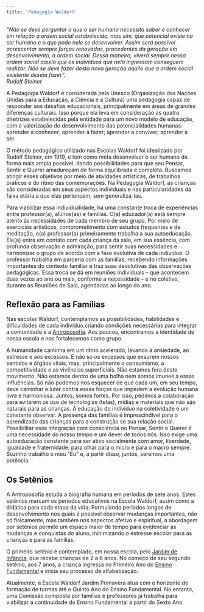 ```yaml
---
title: 'Pedagogia Waldorf'
---
```


_“Não se deve perguntar o que o ser humano necessita saber e conhecer em relação à ordem social estabelecida, mas sim, que potencial existe no ser humano e o que pode nele se desenvolver. Assim será possível acrescentar sempre forças renovadas, procedentes da geração em desenvolvimento, à ordem social. Dessa maneira, viverá sempre nessa ordem social aquilo que os indivíduos que nela ingressam conseguem realizar. Não se deve fazer desta nova geração aquilo que a ordem social existente deseja fazer”._                                                                                                                         
_Rudolf Steiner_

A Pedagogia Waldorf é considerada pela Unesco (Organização das Nações Unidas para a Educação, a Ciência e a Cultura) uma pedagogia capaz de responder aos desafios educacionais, principalmente em áreas de grandes diferenças culturais. Isso porque ela leva em consideração as quatro diretrizes estabelecidas pela entidade para um novo modelo de educação, com a valorização do desenvolvimento das potencialidades humanas: aprender a conhecer; aprender a fazer; aprender a conviver; aprender a ser. 

O método pedagógico utilizado nas Escolas Waldorf foi idealizado por Rudolf Steiner, em 1919, e tem como meta desenvolver o ser humano da forma mais ampla possível, dando possibilidades para que seu Pensar, Sentir e Querer amadureçam de forma equilibrada e completa. Buscamos atingir esses objetivos por meio de atividades artísticas, de trabalhos práticos e do ritmo das comemorações. Na Pedagogia Waldorf, as crianças são consideradas em seus aspectos individuais e nas particularidades da faixa etária a que elas pertencem, sem generalizá-las.

Para viabilizar essa individualidade, há uma constante troca de experiências entre professor(a), alunos(as) e famílias.  O(a) educador(a) está sempre atento às necessidades de cada membro de seu grupo. Por meio de exercícios artísticos, comprometimento com estudos frequentes e de meditação, o(a) professor(a) primeiramente trabalha a sua autoeducação. Ele(a) entra em contato com cada criança da sala, em sua essência, com profunda observação e admiração, para sentir suas necessidades e harmonizar o grupo de acordo com a fase evolutiva de cada indivíduo. O professor trabalha em parceria com as famílias, recebendo informações importantes do contexto familiar e traz suas devolutivas das observações pedagógicas. Essa troca se dá em reuniões individuais – que acontecem duas vezes ao ano ou mais, conforme a necessidade – e no coletivo, durante as Reuniões de Sala, agendadas ao longo do ano.

## Reflexão para as Famílias

Nas escolas Waldorf, contemplamos as possibilidades, habilidades e dificuldades de cada indivíduo,criando condições necessárias para integrar a comunidade e a [Antroposofia](antroposofia). Aos poucos, encontramos a identidade de nossa escola e nos fortalecemos como grupo. 

A humanidade caminha em um ritmo acelerado, levando à ansiedade, ao estresse e aos excessos. E não só os excessos que exaurem nossos sentidos e órgãos vitais, mas, principalmente o consumismo, a competitividade e as vivências superficiais. Não estamos fora deste movimento. Não estamos dentro de uma bolha nem somos imunes a essas influências. Só não podemos nos esquecer de que cada um, em seu tempo, deve caminhar e lutar contra essas forças que impedem a evolução humana livre e harmoniosa. Juntos, somos fortes.
Por isso, pedimos a colaboração para evitarem os uso de tecnologias (telas), mídias e materiais que não são naturais para as crianças. A educação do indivíduo na coletividade é um constante observar. A presença das famílias é imprescindível para o aprendizado das crianças para a construção se sua relação social. Possibilitar essa integração com consciência no Pensar, Sentir e Querer é uma necessidade do nosso tempo e um dever de todos nós. Isso exige uma autoeducação constante para ser ativo socialmente com amor, liberdade, igualdade e fraternidade; para olhar para o micro e para o macro sempre. Sozinho trabalho o meu “Eu” e, a partir disso, juntos, seremos uma potência.  

## Os Setênios

A Antroposofia estuda a biografia humana em períodos de sete anos. Estes setênios marcam os períodos educativos na Escola Waldorf, assim como a didática para cada etapa da vida. Formulando períodos longos de desenvolvimento nos quais é possível observar mudanças importantes, não só fisicamente, mas também nos aspectos afetivo e espiritual, a abordagem por setênios permite um espaço maior de tempo para evidenciar as mudanças e conquistas do aluno, minimizando o estresse escolar para as crianças e para as famílias. 

O primeiro setênio é contemplado, em nossa escola, pelo [Jardim de Infância](jardim-de-infancia), que recebe crianças de 2 a 6 anos. No começo de seu segundo setênio, aos 7 anos, a criança ingressa no Primeiro Ano do [Ensino Fundamental](ensino-fundamental) e inicia seu processo de alfabetização. 

Atualmente, a Escola Waldorf Jardim Primavera atua com o horizonte de formação de turmas até o Quinto Ano do Ensino Fundamental. No entanto, uma Comissão composta por famílias e professores já trabalha para viabilizar a continuidade do Ensino Fundamental a partir do Sexto Ano.